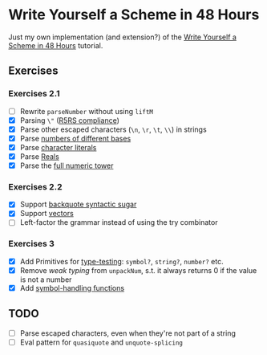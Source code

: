 Write Yourself a Scheme in 48 Hours
===

Just my own implementation (and extension?) of the [Write Yourself a Scheme in 48 Hours][tutorial] tutorial.

## Exercises
### Exercises 2.1
- [ ] Rewrite `parseNumber` without using `liftM`
- [x] Parsing `\"` ([R5RS compliance](https://schemers.org/Documents/Standards/R5RS/HTML/r5rs-Z-H-9.html#%_sec_6.3.5))
- [x] Parse other escaped characters (`\n`, `\r`, `\t`, `\\`) in strings
- [x] Parse [numbers of different bases](http://www.schemers.org/Documents/Standards/R5RS/HTML/r5rs-Z-H-9.html#%_sec_6.2.4)
- [x] Parse [character literals](http://www.schemers.org/Documents/Standards/R5RS/HTML/r5rs-Z-H-9.html#%_sec_6.3.4)
- [x] Parse [Reals](http://www.schemers.org/Documents/Standards/R5RS/HTML/r5rs-Z-H-9.html#%_sec_6.2.4)
- [x] Parse the [full numeric tower](http://www.schemers.org/Documents/Standards/R5RS/HTML/r5rs-Z-H-9.html#%_sec_6.2.1)

### Exercises 2.2
- [x] Support [backquote syntactic sugar](http://www.schemers.org/Documents/Standards/R5RS/HTML/r5rs-Z-H-7.html#%_sec_4.2.6)
- [x] Support [vectors](http://www.schemers.org/Documents/Standards/R5RS/HTML/r5rs-Z-H-9.html#%_sec_6.3.6)
- [ ] Left-factor the grammar instead of using the try combinator

### Exercises 3
- [X] Add Primitives for [type-testing](http://www.schemers.org/Documents/Standards/R5RS/HTML/r5rs-Z-H-9.html#%_sec_6.3): `symbol?`, `string?`, `number?` etc.
- [X] Remove _weak typing_ from `unpackNum`, s.t. it always returns 0 if the value is not a number
- [X] Add [symbol-handling functions](http://www.schemers.org/Documents/Standards/R5RS/HTML/r5rs-Z-H-9.html#%_sec_6.3.3)

## TODO
- [ ] Parse escaped characters, even when they're not part of a string
- [ ] Eval pattern for `quasiquote` and `unquote-splicing`

[tutorial]: https://en.wikibooks.org/wiki/Write_Yourself_a_Scheme_in_48_Hours
